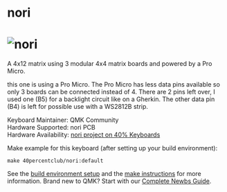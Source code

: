 # nori

![nori](https://2.bp.blogspot.com/-UBFz3c1-8hM/W48N0ynt6TI/AAAAAAACSQg/MHLY-DchBBMiiHUeIPVt_4T6x-ntmdjgwCEwYBhgL/s640/a.jpg)
===

A 4x12 matrix using 3 modular 4x4 matrix boards and powered by a Pro Micro.

this one is using a Pro Micro. The Pro Micro has less data pins available so only 3 boards can be connected instead of 4. There are 2 pins left over, I used one (B5) for a backlight circuit like on a Gherkin. The other data pin (B4) is left for possible use with a WS2812B strip.

Keyboard Maintainer: QMK Community  
Hardware Supported: nori PCB  
Hardware Availability: [nori project on 40% Keyboards](https://www.40percent.club/2018/10/nori.html)

Make example for this keyboard (after setting up your build environment):

    make 40percentclub/nori:default

See the [build environment setup](https://docs.qmk.fm/#/getting_started_build_tools) and the [make instructions](https://docs.qmk.fm/#/getting_started_make_guide) for more information. Brand new to QMK? Start with our [Complete Newbs Guide](https://docs.qmk.fm/#/newbs).
